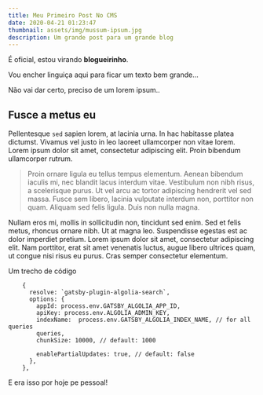 ```yaml
---
title: Meu Primeiro Post No CMS
date: 2020-04-21 01:23:47
thumbnail: assets/img/mussum-ipsum.jpg
description: Um grande post para um grande blog
---
```

É oficial, estou virando **blogueirinho**.

Vou encher linguiça aqui para ficar um texto bem grande...

Não vai dar certo, preciso de um lorem ipsum..

## Fusce a metus eu

Pellentesque `sed` sapien lorem, at lacinia urna. In hac habitasse platea dictumst. Vivamus vel justo in leo laoreet ullamcorper non vitae lorem. Lorem ipsum dolor sit amet, consectetur adipiscing elit. Proin bibendum ullamcorper rutrum.

> Proin ornare ligula eu tellus tempus elementum. Aenean bibendum iaculis mi, nec blandit lacus interdum vitae. Vestibulum non nibh risus, a scelerisque purus. Ut vel arcu ac tortor adipiscing hendrerit vel sed massa. Fusce sem libero, lacinia vulputate interdum non, porttitor non quam. Aliquam sed felis ligula. Duis non nulla magna.

Nullam eros mi, mollis in sollicitudin non, tincidunt sed enim. Sed et felis metus, rhoncus ornare nibh. Ut at magna leo. Suspendisse egestas est ac dolor imperdiet pretium. Lorem ipsum dolor sit amet, consectetur adipiscing elit. Nam porttitor, erat sit amet venenatis luctus, augue libero ultrices quam, ut congue nisi risus eu purus. Cras semper consectetur elementum.



Um trecho de código

```
    {
      resolve: `gatsby-plugin-algolia-search`,
      options: {
        appId: process.env.GATSBY_ALGOLIA_APP_ID,
        apiKey: process.env.ALGOLIA_ADMIN_KEY,
        indexName:  process.env.GATSBY_ALGOLIA_INDEX_NAME, // for all queries
        queries,
        chunkSize: 10000, // default: 1000

        enablePartialUpdates: true, // default: false
      },
    },
```

E era isso por hoje pe pessoal!